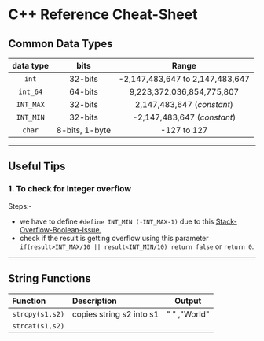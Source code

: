 # C++ Reference Cheat-Sheet

## Common Data Types

|**data type**|**bits** |**Range**|
|:-------:|:--------:|:--------:|
|`int`|32-bits| -2,147,483,647 to 2,147,483,647|
|`int_64`|64-bits|9,223,372,036,854,775,807|
|`INT_MAX`|32-bits| 2,147,483,647 (*constant*)|
|`INT_MIN`|32-bits| -2,147,483,647 (*constant*)|
|`char`|8-bits, 1-byte| -127 to 127|

------------------------------
## Useful Tips
### 1. To check for Integer overflow
Steps:-
+ we have to define `#define INT_MIN (-INT_MAX-1)` due to this [Stack-Overflow-Boolean-Issue.](https://stackoverflow.com/questions/14695118/2147483648-0-returns-true-in-c)
+ check if the result is getting overflow using this parameter `if(result>INT_MAX/10 || result<INT_MIN/10) return false` or `return 0`.

----------------------------

## String Functions

|Function | Description | Output|
|:----- | :------| :-----:|
|`strcpy(s1,s2)`| copies string s2 into s1 |" " ,"World"|"World"|
|`strcat(s1,s2)`|


# 
